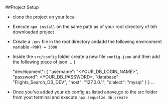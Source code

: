 ##Project Setup

- clone the project on your local
- Execute `npm install` on the same path as of your root directory of teh downloaded project
- Create a `.env` file in the root directory andadd the following environment variable
    -`PORT = 3000`
- Inside the `src/config` folder create a new file `config.json` and then add the following piece of json
... 
{

  "development": {
    "username": "<YOUR_DB_LOGIN_NAME>",
    "password": <YOUR_DB_PASSWORD>,
    "database": "Flights_Search_DB_DEV",
    "host": "127.0.0.1",
    "dialect": "mysql"
    }
}
...

- Once you've added your db config as listed above,go to the src folder from yout terminal and execute `npx sequelze db:create` 
<!-- - Once you've added your db config as listed above,go to the src folder from yout terminal and execute `npx sequelze db:create` -->
